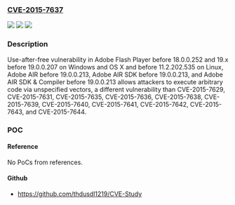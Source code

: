 ### [CVE-2015-7637](https://cve.mitre.org/cgi-bin/cvename.cgi?name=CVE-2015-7637)
![](https://img.shields.io/static/v1?label=Product&message=n%2Fa&color=blue)
![](https://img.shields.io/static/v1?label=Version&message=n%2Fa&color=blue)
![](https://img.shields.io/static/v1?label=Vulnerability&message=n%2Fa&color=brighgreen)

### Description

Use-after-free vulnerability in Adobe Flash Player before 18.0.0.252 and 19.x before 19.0.0.207 on Windows and OS X and before 11.2.202.535 on Linux, Adobe AIR before 19.0.0.213, Adobe AIR SDK before 19.0.0.213, and Adobe AIR SDK & Compiler before 19.0.0.213 allows attackers to execute arbitrary code via unspecified vectors, a different vulnerability than CVE-2015-7629, CVE-2015-7631, CVE-2015-7635, CVE-2015-7636, CVE-2015-7638, CVE-2015-7639, CVE-2015-7640, CVE-2015-7641, CVE-2015-7642, CVE-2015-7643, and CVE-2015-7644.

### POC

#### Reference
No PoCs from references.

#### Github
- https://github.com/thdusdl1219/CVE-Study

